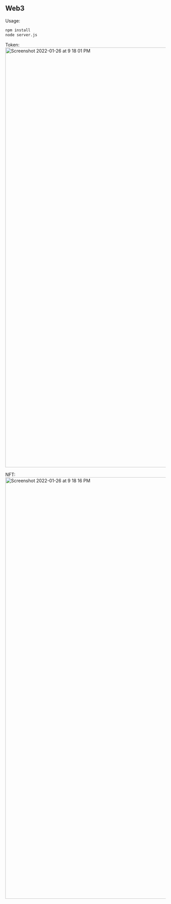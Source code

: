 ## Web3

Usage:

```bash
npm install
node server.js
```

Token:
<img width="1314" alt="Screenshot 2022-01-26 at 9 18 01 PM" src="https://user-images.githubusercontent.com/40539705/151196886-ea83888c-0e01-41fe-b027-98fbeb833e7e.png">

NFT:
<img width="1319" alt="Screenshot 2022-01-26 at 9 18 16 PM" src="https://user-images.githubusercontent.com/40539705/151196926-23b18886-77ab-429a-bd9c-4ad86321bb90.png">
